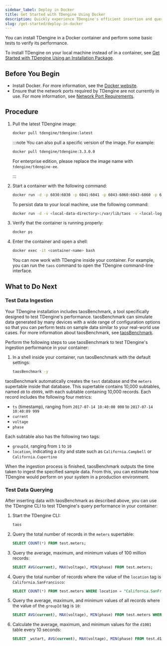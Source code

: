 ```yaml
---
sidebar_label: Deploy in Docker
title: Get Started with TDengine Using Docker
description: Quickly experience TDengine's efficient insertion and querying using Docker
slug: /get-started/deploy-in-docker
---
```


You can install TDengine in a Docker container and perform some basic tests to verify its performance.

To install TDengine on your local machine instead of in a container, see [Get Started with TDengine Using an Installation Package](../deploy-from-package/).

## Before You Begin

- Install Docker. For more information, see the [Docker website](https://www.docker.com/).
- Ensure that the network ports required by TDengine are not currently in use. For more information, see [Network Port Requirements](../../operations-and-maintenance/system-requirements/#network-port-requirements).

## Procedure

1. Pull the latest TDengine image:

   ```bash
   docker pull tdengine/tdengine:latest
   ```

   :::note
   You can also pull a specific version of the image. For example:

   ```bash
   docker pull tdengine/tdengine:3.3.0.0
   ```

   For enterprise edition, please replace the image name with `tdengine/tdengine-ee`.

   :::

2. Start a container with the following command:

   ```bash
   docker run -d -p 6030:6030 -p 6041:6041 -p 6043-6060:6043-6060 -p 6043-6060:6043-6060/udp tdengine/tdengine
   ```

   To persist data to your local machine, use the following command:

   ```bash
   docker run -d -v <local-data-directory>:/var/lib/taos -v <local-log-directory>:/var/log/taos -p 6030:6030 -p 6041:6041 -p 6043-6060:6043-6060 -p 6043-6060:6043-6060/udp tdengine/tdengine
   ```

3. Verify that the container is running properly:

   ```bash
   docker ps
   ```

4. Enter the container and open a shell:

   ```bash
   docker exec -it <container-name> bash
   ```

   You can now work with TDengine inside your container. For example, you can run the `taos` command to open the TDengine command-line interface.

## What to Do Next

### Test Data Ingestion

Your TDengine installation includes taosBenchmark, a tool specifically designed to test TDengine's performance. taosBenchmark can simulate data generated by many devices with a wide range of configuration options so that you can perform tests on sample data similar to your real-world use cases. For more information about taosBenchmark, see [taosBenchmark](../../tdengine-reference/tools/taosbenchmark/).

Perform the following steps to use taosBenchmark to test TDengine's ingestion performance in your container:

1. In a shell inside your container, run taosBenchmark with the default settings:

   ```bash
   taosBenchmark -y
   ```

taosBenchmark automatically creates the `test` database and the `meters` supertable inside that database. This supertable contains 10,000 subtables, named `d0` to `d9999`, with each subtable containing 10,000 records. Each record includes the following four metrics:

- `ts` (timestamp), ranging from `2017-07-14 10:40:00 000` to `2017-07-14 10:40:09 999`
- `current`
- `voltage`
- `phase`

Each subtable also has the following two tags:

- `groupId`, ranging from `1` to `10`
- `location`, indicating a city and state such as `California.Campbell` or `California.Cupertino`

When the ingestion process is finished, taosBenchmark outputs the time taken to ingest the specified sample data. From this, you can estimate how TDengine would perform on your system in a production environment.

### Test Data Querying

After inserting data with taosBenchmark as described above, you can use the TDengine CLI to test TDengine's query performance in your container:

1. Start the TDengine CLI:

   ```bash
   taos
   ```

2. Query the total number of records in the `meters` supertable:

   ```sql
   SELECT COUNT(*) FROM test.meters;
   ```

3. Query the average, maximum, and minimum values of 100 million records:

   ```sql
   SELECT AVG(current), MAX(voltage), MIN(phase) FROM test.meters;
   ```

4. Query the total number of records where the value of the `location` tag is `California.SanFrancisco`:

   ```sql
   SELECT COUNT(*) FROM test.meters WHERE location = "California.SanFrancisco";
   ```

5. Query the average, maximum, and minimum values of all records where the value of the `groupId` tag is `10`:

   ```sql
   SELECT AVG(current), MAX(voltage), MIN(phase) FROM test.meters WHERE groupId = 10;
   ```

6. Calculate the average, maximum, and minimum values for the `d1001` table every 10 seconds:

   ```sql
   SELECT _wstart, AVG(current), MAX(voltage), MIN(phase) FROM test.d1001 INTERVAL(10s);
   ```
